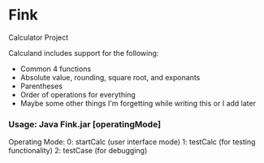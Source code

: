 # Fink
Calculator Project

Calculand includes support for the following: 
* Common 4 functions
* Absolute value, rounding, square root, and exponants
* Parentheses
* Order of operations for everything
* Maybe some other things I'm forgetting while writing this or I add later

### Usage: Java Fink.jar [operatingMode]
Operating Mode: 
0: startCalc (user interface mode)
1: testCalc (for testing functionality) 
2: testCase (for debugging)
